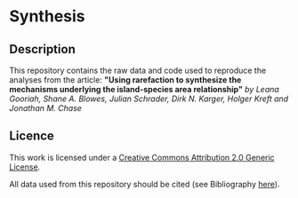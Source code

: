 # Synthesis 

## Description

This repository contains the raw data and code used to reproduce the analyses from the article: 
**"Using rarefaction to synthesize the mechanisms underlying the island-species area relationship"**
*by Leana Gooriah, Shane A. Blowes, Julian Schrader, Dirk N. Karger, Holger Kreft and Jonathan M. Chase*

 ## Licence
 
 
This work is licensed under a [Creative Commons Attribution 2.0 Generic License](https://creativecommons.org/licenses/by/2.0/).


All data used from this repository should be cited (see Bibliography [here](https://github.com/LeanaGooriah/ISAR_synthesis/blob/main/Data%20references)).
